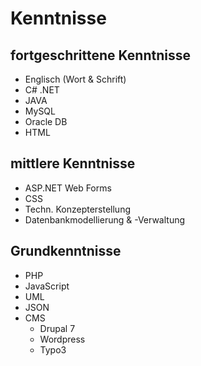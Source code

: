 # Kenntnisse

## fortgeschrittene Kenntnisse
- Englisch (Wort & Schrift)
- C# .NET
- JAVA
- MySQL
- Oracle DB
- HTML

## mittlere Kenntnisse
- ASP.NET Web Forms
- CSS
- Techn. Konzepterstellung
- Datenbankmodellierung & -Verwaltung

## Grundkenntnisse
- PHP
- JavaScript
- UML
- JSON
- CMS
  - Drupal 7
  - Wordpress
  - Typo3
